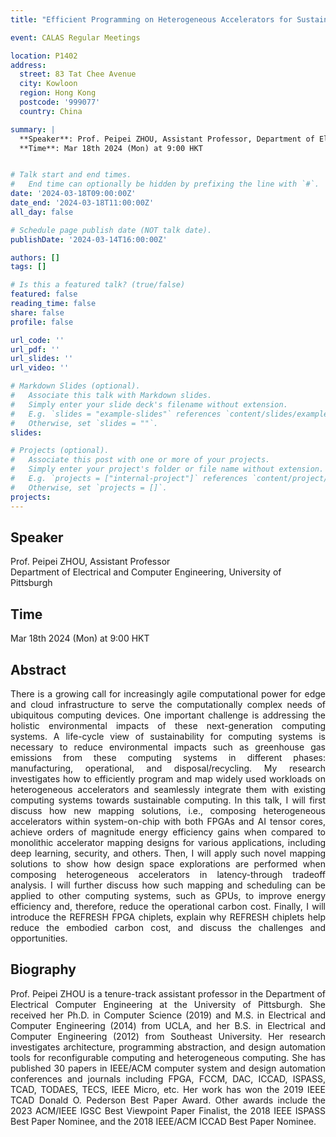 ```yaml
---
title: "Efficient Programming on Heterogeneous Accelerators for Sustainable Computing"

event: CALAS Regular Meetings

location: P1402
address:
  street: 83 Tat Chee Avenue
  city: Kowloon
  region: Hong Kong
  postcode: '999077'
  country: China

summary: |
  **Speaker**: Prof. Peipei ZHOU, Assistant Professor, Department of Electrical and Computer Engineering, University of Pittsburgh <br>
  **Time**: Mar 18th 2024 (Mon) at 9:00 HKT


# Talk start and end times.
#   End time can optionally be hidden by prefixing the line with `#`.
date: '2024-03-18T09:00:00Z'
date_end: '2024-03-18T11:00:00Z'
all_day: false

# Schedule page publish date (NOT talk date).
publishDate: '2024-03-14T16:00:00Z'

authors: []
tags: []

# Is this a featured talk? (true/false)
featured: false
reading_time: false
share: false
profile: false

url_code: ''
url_pdf: ''
url_slides: ''
url_video: ''

# Markdown Slides (optional).
#   Associate this talk with Markdown slides.
#   Simply enter your slide deck's filename without extension.
#   E.g. `slides = "example-slides"` references `content/slides/example-slides.md`.
#   Otherwise, set `slides = ""`.
slides:

# Projects (optional).
#   Associate this post with one or more of your projects.
#   Simply enter your project's folder or file name without extension.
#   E.g. `projects = ["internal-project"]` references `content/project/deep-learning/index.md`.
#   Otherwise, set `projects = []`.
projects:
---
```

## Speaker
Prof. Peipei ZHOU, Assistant Professor <br> 
Department of Electrical and Computer Engineering, University of Pittsburgh

## Time
Mar 18th 2024 (Mon) at 9:00 HKT

## Abstract
<div style="text-align: justify">
There is a growing call for increasingly agile computational power for edge and cloud infrastructure to serve the computationally complex needs of ubiquitous computing devices. One important challenge is addressing the holistic environmental impacts of these next-generation computing systems. A life-cycle view of sustainability for computing systems is necessary to reduce environmental impacts such as greenhouse gas emissions from these computing systems in different phases: manufacturing, operational, and disposal/recycling. My research investigates how to efficiently program and map widely used workloads on heterogeneous accelerators and seamlessly integrate them with existing computing systems towards sustainable computing. In this talk, I will first discuss how new mapping solutions, i.e., composing heterogeneous accelerators within system-on-chip with both FPGAs and AI tensor cores, achieve orders of magnitude energy efficiency gains when compared to monolithic accelerator mapping designs for various applications, including deep learning, security, and others. Then, I will apply such novel mapping solutions to show how design space explorations are performed when composing heterogeneous accelerators in latency-through tradeoff analysis. I will further discuss how such mapping and scheduling can be applied to other computing systems, such as GPUs, to improve energy efficiency and, therefore, reduce the operational carbon cost. Finally, I will introduce the REFRESH FPGA chiplets, explain why REFRESH chiplets help reduce the embodied carbon cost, and discuss the challenges and opportunities.
</div>

## Biography
<div style="text-align: justify">
Prof. Peipei ZHOU is a tenure-track assistant professor in the Department of Electrical Computer Engineering at the University of Pittsburgh. She received her Ph.D. in Computer Science (2019) and M.S. in Electrical and Computer Engineering (2014) from UCLA, and her B.S. in Electrical and Computer Engineering (2012) from Southeast University. Her research investigates architecture, programming abstraction, and design automation tools for reconfigurable computing and heterogeneous computing. She has published 30 papers in IEEE/ACM computer system and design automation conferences and journals including FPGA, FCCM, DAC, ICCAD, ISPASS, TCAD, TODAES, TECS, IEEE Micro, etc. Her work has won the 2019 IEEE TCAD Donald O. Pederson Best Paper Award. Other awards include the 2023 ACM/IEEE IGSC Best Viewpoint Paper Finalist, the 2018 IEEE ISPASS Best Paper Nominee, and the 2018 IEEE/ACM ICCAD Best Paper Nominee.
</div>
